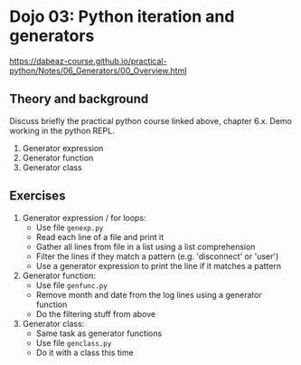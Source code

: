 # Dojo 03: Python iteration and generators

https://dabeaz-course.github.io/practical-python/Notes/06_Generators/00_Overview.html

## Theory and background

Discuss briefly the practical python course linked above, chapter 6.x.
Demo working in the python REPL.

1. Generator expression
2. Generator function
3. Generator class

## Exercises

1. Generator expression / for loops:
   - Use file `genexp.py`
   - Read each line of a file and print it
   - Gather all lines from file in a list using a list comprehension
   - Filter the lines if they match a pattern (e.g. 'disconnect' or 'user')
   - Use a generator expression to print the line if it matches a pattern
2. Generator function:
   - Use file `genfunc.py`
   - Remove month and date from the log lines using a generator function
   - Do the filtering stuff from above
3. Generator class:
   - Same task as generator functions
   - Use file `genclass.py`
   - Do it with a class this time
